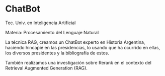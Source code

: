 # ChatBot

Tec. Univ. en Inteligencia Artificial

Materia: Procesamiento del Lenguaje Natural

La técnica RAG, creamos un ChatBot experto en Historia Argentina, haciendo hincapié en las presidencias, lo usando que ha ocurrido en ellas, los diversos presidentes y la bibliografía de estos.

También realizamos una investigación sobre Rerank en el contexto del Retrieval Augmented Generation (RAG).
